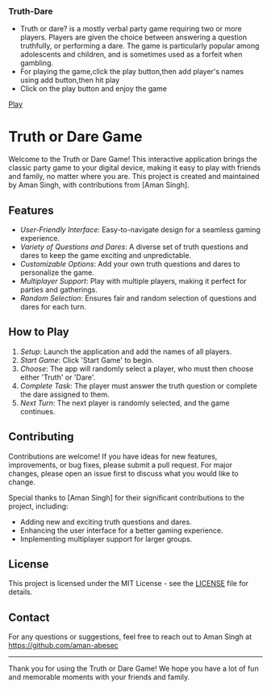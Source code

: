 ### Truth-Dare

- Truth or dare? is a mostly verbal party game requiring two or more players. Players are given the choice between answering a question truthfully, or performing a dare. The game is particularly popular among adolescents and children, and is sometimes used as a forfeit when gambling.
- For playing the game,click the play button,then add player's names using add button,then hit play
- Click on the play button and enjoy the game

<a href="https://aj-ninja007.github.io/Truth-Dare/">Play</a>
# Truth or Dare Game

Welcome to the Truth or Dare Game! This interactive application brings the classic party game to your digital device, making it easy to play with friends and family, no matter where you are. This project is created and maintained by Aman Singh, with contributions from [Aman Singh].

## Features

- *User-Friendly Interface*: Easy-to-navigate design for a seamless gaming experience.
- *Variety of Questions and Dares*: A diverse set of truth questions and dares to keep the game exciting and unpredictable.
- *Customizable Options*: Add your own truth questions and dares to personalize the game.
- *Multiplayer Support*: Play with multiple players, making it perfect for parties and gatherings.
- *Random Selection*: Ensures fair and random selection of questions and dares for each turn.

## How to Play

1. *Setup*: Launch the application and add the names of all players.
2. *Start Game*: Click 'Start Game' to begin.
3. *Choose*: The app will randomly select a player, who must then choose either 'Truth' or 'Dare'.
4. *Complete Task*: The player must answer the truth question or complete the dare assigned to them.
5. *Next Turn*: The next player is randomly selected, and the game continues.

## Contributing

Contributions are welcome! If you have ideas for new features, improvements, or bug fixes, please submit a pull request. For major changes, please open an issue first to discuss what you would like to change.

Special thanks to [Aman Singh] for their significant contributions to the project, including:

- Adding new and exciting truth questions and dares.
- Enhancing the user interface for a better gaming experience.
- Implementing multiplayer support for larger groups.

## License

This project is licensed under the MIT License - see the [LICENSE](LICENSE) file for details.

## Contact

For any questions or suggestions, feel free to reach out to Aman Singh at https://github.com/aman-abesec

---

Thank you for using the Truth or Dare Game! We hope you have a lot of fun and memorable moments with your friends and family.
